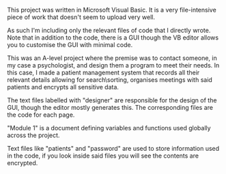 This project was written in Microsoft Visual Basic. It is a very file-intensive piece of work that doesn't seem to upload very well.

As such I'm including only the relevant files of code that I directly wrote. Note that in addition to the code, there is a GUI though the VB editor allows you to customise the GUI with minimal code.

This was an A-level project where the premise was to contact someone, in my case a psychologist, and design them a program to meet their needs. In this case, I made a patient management system that records all their relevant details allowing for search\sorting, organises meetings with said patients and encrypts all sensitive data.

The text files labelled with "designer" are responsible for the design of the GUI, though the editor mostly generates this. The corresponding files are the code for each page.

"Module 1" is a document defining variables and functions used globally across the project.

Text files like "patients" and "password" are used to store information used in the code, if you look inside said files you will see the contents are encrypted.
